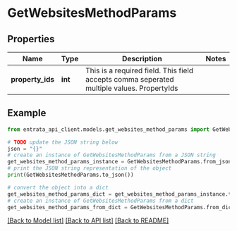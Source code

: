 # GetWebsitesMethodParams


## Properties

Name | Type | Description | Notes
------------ | ------------- | ------------- | -------------
**property_ids** | **int** | This is a required field. This field accepts comma seperated multiple values. PropertyIds | 

## Example

```python
from entrata_api_client.models.get_websites_method_params import GetWebsitesMethodParams

# TODO update the JSON string below
json = "{}"
# create an instance of GetWebsitesMethodParams from a JSON string
get_websites_method_params_instance = GetWebsitesMethodParams.from_json(json)
# print the JSON string representation of the object
print(GetWebsitesMethodParams.to_json())

# convert the object into a dict
get_websites_method_params_dict = get_websites_method_params_instance.to_dict()
# create an instance of GetWebsitesMethodParams from a dict
get_websites_method_params_from_dict = GetWebsitesMethodParams.from_dict(get_websites_method_params_dict)
```
[[Back to Model list]](../README.md#documentation-for-models) [[Back to API list]](../README.md#documentation-for-api-endpoints) [[Back to README]](../README.md)


